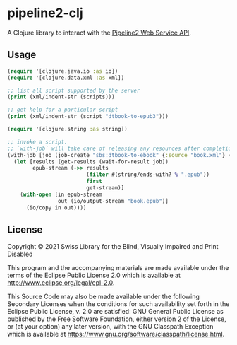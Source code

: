 # pipeline2-clj

A Clojure library to interact with the [Pipeline2 Web Service
API](https://daisy.github.io/pipeline/WebServiceAPI).

## Usage

```clojure
(require '[clojure.java.io :as io])
(require '[clojure.data.xml :as xml])

;; list all script supported by the server
(print (xml/indent-str (scripts)))

;; get help for a particular script
(print (xml/indent-str (script "dtbook-to-epub3")))

(require '[clojure.string :as string])

;; invoke a script.
;; `with-job` will take care of releasing any resources after completion
(with-job [job (job-create "sbs:dtbook-to-ebook" {:source "book.xml"} {})]
  (let [results (get-results (wait-for-result job))
        epub-stream (->> results
                         (filter #(string/ends-with? % ".epub"))
                         first
                         get-stream)]
    (with-open [in epub-stream
                out (io/output-stream "book.epub")]
      (io/copy in out))))
```
## License

Copyright © 2021 Swiss Library for the Blind, Visually Impaired and Print Disabled

This program and the accompanying materials are made available under the
terms of the Eclipse Public License 2.0 which is available at
http://www.eclipse.org/legal/epl-2.0.

This Source Code may also be made available under the following Secondary
Licenses when the conditions for such availability set forth in the Eclipse
Public License, v. 2.0 are satisfied: GNU General Public License as published by
the Free Software Foundation, either version 2 of the License, or (at your
option) any later version, with the GNU Classpath Exception which is available
at https://www.gnu.org/software/classpath/license.html.
